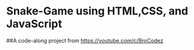 # Snake-Game using HTML,CSS, and JavaScript

##A code-along project from https://youtube.com/c/BroCodez
